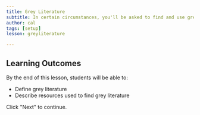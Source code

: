 ```yaml
---
title: Grey Literature
subtitle: In certain circumstances, you'll be asked to find and use grey literature in yoru research. What's grey literature, and how do you find it? This lesson will answer these questions.
author: cal
tags: [setup]
lesson: greyliterature

---
```


## Learning Outcomes

By the end of this lesson, students will be able to:

* Define grey literature
* Describe resources used to find grey literature

Click "Next" to continue.

